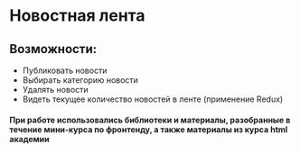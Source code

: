 # Новостная лента

## Возможности:
* Публиковать новости
* Выбирать категорию новости
* Удалять новости
* Видеть текущее количество новостей в ленте (применение Redux)

#### При работе использовались библиотеки и материалы, разобранные в течение мини-курса по фронтенду, а также материалы из курса html академии

